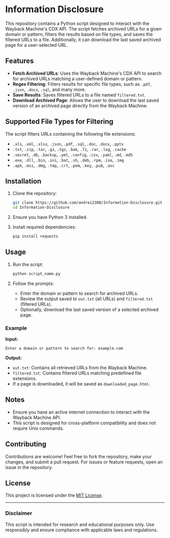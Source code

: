 # Information Disclosure

This repository contains a Python script designed to interact with the Wayback Machine's CDX API. The script fetches archived URLs for a given domain or pattern, filters the results based on file types, and saves the filtered URLs to a file. Additionally, it can download the last saved archived page for a user-selected URL.

## Features
- **Fetch Archived URLs**: Uses the Wayback Machine's CDX API to search for archived URLs matching a user-defined domain or pattern.
- **Regex Filtering**: Filters results for specific file types, such as `.pdf`, `.json`, `.docx`, `.sql`, and many more.
- **Save Results**: Saves filtered URLs to a file named `filtered.txt`.
- **Download Archived Page**: Allows the user to download the last saved version of an archived page directly from the Wayback Machine.

## Supported File Types for Filtering
The script filters URLs containing the following file extensions:
- `.xls`, `.xml`, `.xlsx`, `.json`, `.pdf`, `.sql`, `.doc`, `.docx`, `.pptx`
- `.txt`, `.zip`, `.tar`, `.gz`, `.tgz`, `.bak`, `.7z`, `.rar`, `.log`, `.cache`
- `.secret`, `.db`, `.backup`, `.yml`, `.config`, `.csv`, `.yaml`, `.md`, `.md5`
- `.exe`, `.dll`, `.bin`, `.ini`, `.bat`, `.sh`, `.deb`, `.rpm`, `.iso`, `.img`
- `.apk`, `.msi`, `.dmg`, `.tmp`, `.crt`, `.pem`, `.key`, `.pub`, `.asc`

## Installation
1. Clone the repository:
   ```bash
   git clone https://github.com/andrei2308/Information-Disclosure.git
   cd Information-Disclosure
   ```

2. Ensure you have Python 3 installed.

3. Install required dependencies:
   ```bash
   pip install requests
   ```

## Usage
1. Run the script:
   ```bash
   python script_name.py
   ```

2. Follow the prompts:
   - Enter the domain or pattern to search for archived URLs.
   - Review the output saved to `out.txt` (all URLs) and `filtered.txt` (filtered URLs).
   - Optionally, download the last saved version of a selected archived page.

### Example
**Input:**
```
Enter a domain or pattern to search for: example.com
```

**Output:**
- `out.txt`: Contains all retrieved URLs from the Wayback Machine.
- `filtered.txt`: Contains filtered URLs matching predefined file extensions.
- If a page is downloaded, it will be saved as `downloaded_page.html`.

## Notes
- Ensure you have an active internet connection to interact with the Wayback Machine API.
- This script is designed for cross-platform compatibility and does not require Unix commands.

## Contributing
Contributions are welcome! Feel free to fork the repository, make your changes, and submit a pull request. For issues or feature requests, open an issue in the repository.

## License
This project is licensed under the [MIT License](LICENSE).

---

### Disclaimer
This script is intended for research and educational purposes only. Use responsibly and ensure compliance with applicable laws and regulations.

